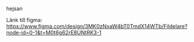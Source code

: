 hejsan

Länk till figma:
https://www.figma.com/design/3MK0zNxaW4bT0TmdX14WTb/Fildelare?node-id=0-1&t=M0t6g62rE8UNtRK3-1
